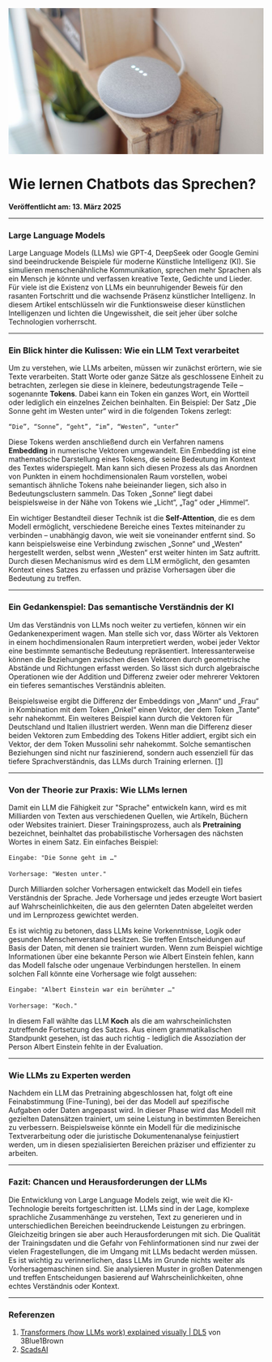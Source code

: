 ![Blogbild](/assets/cover-images/Artikel-15.jpg)

# Wie lernen Chatbots das Sprechen?

**Veröffentlicht am: 13. März 2025**

---

### Large Language Models

Large Language Models (LLMs) wie GPT-4, DeepSeek oder Google Gemini sind beeindruckende Beispiele für moderne Künstliche Intelligenz (KI). Sie simulieren menschenähnliche Kommunikation, sprechen mehr Sprachen als ein Mensch je könnte und verfassen kreative Texte, Gedichte und Lieder. Für viele ist die Existenz von LLMs ein beunruhigender Beweis für den rasanten Fortschritt und die wachsende Präsenz künstlicher Intelligenz. In diesem Artikel entschlüsseln wir die Funktionsweise dieser künstlichen Intelligenzen und lichten die Ungewissheit, die seit jeher über solche Technologien vorherrscht.

---

### Ein Blick hinter die Kulissen: Wie ein LLM Text verarbeitet

Um zu verstehen, wie LLMs arbeiten, müssen wir zunächst erörtern, wie sie Texte verarbeiten. Statt Worte oder ganze Sätze als geschlossene Einheit zu betrachten, zerlegen sie diese in kleinere, bedeutungstragende Teile – sogenannte **Tokens**. Dabei kann ein Token ein ganzes Wort, ein Wortteil oder lediglich ein einzelnes Zeichen beinhalten. Ein Beispiel: Der Satz „Die Sonne geht im Westen unter“ wird in die folgenden Tokens zerlegt:

	“Die”, “Sonne”, “geht”, “im”, “Westen”, “unter”

Diese Tokens werden anschließend durch ein Verfahren namens **Embedding** in numerische Vektoren umgewandelt. Ein Embedding ist eine mathematische Darstellung eines Tokens, die seine Bedeutung im Kontext des Textes widerspiegelt. Man kann sich diesen Prozess als das Anordnen von Punkten in einem hochdimensionalen Raum vorstellen, wobei semantisch ähnliche Tokens nahe beieinander liegen, sich also in Bedeutungsclustern sammeln. Das Token „Sonne“ liegt dabei beispielsweise in der Nähe von Tokens wie „Licht“, „Tag“ oder „Himmel“.

Ein wichtiger Bestandteil dieser Technik ist die **Self-Attention**, die es dem Modell ermöglicht, verschiedene Bereiche eines Textes miteinander zu verbinden – unabhängig davon, wie weit sie voneinander entfernt sind. So kann beispielsweise eine Verbindung zwischen „Sonne“ und „Westen“ hergestellt werden, selbst wenn „Westen“ erst weiter hinten im Satz auftritt. Durch diesen Mechanismus wird es dem LLM ermöglicht, den gesamten Kontext eines Satzes zu erfassen und präzise Vorhersagen über die Bedeutung zu treffen.

---

### Ein Gedankenspiel: Das semantische Verständnis der KI

Um das Verständnis von LLMs noch weiter zu vertiefen, können wir ein Gedankenexperiment wagen. Man stelle sich vor, dass Wörter als Vektoren in einem hochdimensionalen Raum interpretiert werden, wobei jeder Vektor eine bestimmte semantische Bedeutung repräsentiert. Interessanterweise können die Beziehungen zwischen diesen Vektoren durch geometrische Abstände und Richtungen erfasst werden. So lässt sich durch algebraische Operationen wie der Addition und Differenz zweier oder mehrerer Vektoren ein tieferes semantisches Verständnis ableiten.

Beispielsweise ergibt die Differenz der Embeddings von „Mann“ und „Frau“ in Kombination mit dem Token „Onkel“ einen Vektor, der dem Token „Tante“ sehr nahekommt. Ein weiteres Beispiel kann durch die Vektoren für Deutschland und Italien illustriert werden. Wenn man die Differenz dieser beiden Vektoren zum Embedding des Tokens Hitler addiert, ergibt sich ein Vektor, der dem Token Mussolini sehr nahekommt. Solche semantischen Beziehungen sind nicht nur faszinierend, sondern auch essenziell für das tiefere Sprachverständnis, das LLMs durch Training erlernen. [[1]](#Referenzen)

---

### Von der Theorie zur Praxis: Wie LLMs lernen

Damit ein LLM die Fähigkeit zur "Sprache" entwickeln kann, wird es mit Milliarden von Texten aus verschiedenen Quellen, wie Artikeln, Büchern oder Websites trainiert. Dieser Trainingsprozess, auch als **Pretraining** bezeichnet, beinhaltet das probabilistische Vorhersagen des nächsten Wortes in einem Satz. Ein einfaches Beispiel:

    Eingabe: "Die Sonne geht im …"
    
    Vorhersage: "Westen unter."

Durch Milliarden solcher Vorhersagen entwickelt das Modell ein tiefes Verständnis der Sprache. Jede Vorhersage und jedes erzeugte Wort basiert auf Wahrscheinlichkeiten, die aus den gelernten Daten abgeleitet werden und im Lernprozess gewichtet werden. 

Es ist wichtig zu betonen, dass LLMs keine Vorkenntnisse, Logik oder gesunden Menschenverstand besitzen. Sie treffen Entscheidungen auf Basis der Daten, mit denen sie trainiert wurden. Wenn zum Beispiel wichtige Informationen über eine bekannte Person wie Albert Einstein fehlen, kann das Modell falsche oder ungenaue Verbindungen herstellen. In einem solchen Fall könnte eine Vorhersage wie folgt aussehen:

    Eingabe: "Albert Einstein war ein berühmter …"
    
    Vorhersage: "Koch."

In diesem Fall wählte das LLM **Koch** als die am wahrscheinlichsten zutreffende Fortsetzung des Satzes. Aus einem grammatikalischen Standpunkt gesehen, ist das auch richtig - lediglich die Assoziation der Person Albert Einstein fehlte in der Evaluation.

---

### Wie LLMs zu Experten werden

Nachdem ein LLM das Pretraining abgeschlossen hat, folgt oft eine Feinabstimmung (Fine-Tuning), bei der das Modell auf spezifische Aufgaben oder Daten angepasst wird. In dieser Phase wird das Modell mit gezielten Datensätzen trainiert, um seine Leistung in bestimmten Bereichen zu verbessern. Beispielsweise könnte ein Modell für die medizinische Textverarbeitung oder die juristische Dokumentenanalyse feinjustiert werden, um in diesen spezialisierten Bereichen präziser und effizienter zu arbeiten.

---

### Fazit: Chancen und Herausforderungen der LLMs

Die Entwicklung von Large Language Models zeigt, wie weit die KI-Technologie bereits fortgeschritten ist. LLMs sind in der Lage, komplexe sprachliche Zusammenhänge zu verstehen, Text zu generieren und in unterschiedlichen Bereichen beeindruckende Leistungen zu erbringen. Gleichzeitig bringen sie aber auch Herausforderungen mit sich. Die Qualität der Trainingsdaten und die Gefahr von Fehlinformationen sind nur zwei der vielen Fragestellungen, die im Umgang mit LLMs bedacht werden müssen. Es ist wichtig zu verinnerlichen, dass LLMs im Grunde nichts weiter als Vorhersagemaschinen sind. Sie analysieren Muster in großen Datenmengen und treffen Entscheidungen basierend auf Wahrscheinlichkeiten, ohne echtes Verständnis oder Kontext.

---

### Referenzen

<a id="Referenzen"></a>

1. [Transformers (how LLMs work) explained visually | DL5](https://www.youtube.com/watch?v=wjZofJX0v4M) von 3Blue1Brown
2. [ScadsAI](https://scads.ai/)
